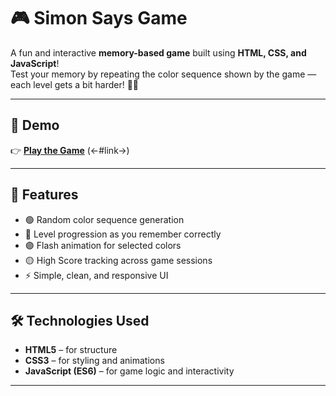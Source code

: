 # 🎮 Simon Says Game

A fun and interactive **memory-based game** built using **HTML, CSS, and JavaScript**!  
Test your memory by repeating the color sequence shown by the game — each level gets a bit harder! 🧠✨

---

## 🚀 Demo

👉 **[Play the Game](#)** (<-#link->)

---

## 🧩 Features

- 🟢 Random color sequence generation  
- 🔴 Level progression as you remember correctly  
- 🟣 Flash animation for selected colors  
- 🟡 High Score tracking across game sessions  
- ⚡ Simple, clean, and responsive UI  

---

## 🛠️ Technologies Used

- **HTML5** – for structure  
- **CSS3** – for styling and animations  
- **JavaScript (ES6)** – for game logic and interactivity  

---



